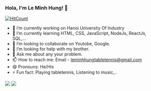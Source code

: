 ### Hola, I'm Le Minh Hung! 👋
[![HitCount](http://hits.dwyl.com/leminhhung2001/leminhhung2001.svg)](http://hits.dwyl.com/leminhhung2001/leminhhung2001)

- 🔭 I’m currently working on Hanoi University Of Industry
- 🌱 I’m currently learning HTML, CSS, JavaScript, NodeJs, ReactJs, SQL,...
- 👯 I’m looking to collaborate on Youtobe, Google.
- 🤔 I’m looking for help with my brother.
- 💬 Ask me about any your problem.
- 📫 How to reach me: Email - leminhhungtabletennis@gmail.com
- 😄 Pronouns: He/His
- ⚡ Fun fact: Playing tabletennis, Listening to music,..

<img src="https://github-readme-stats.vercel.app/api?username=leminhhung2001&&show_icons=true&title_color=ffffff&icon_color=bb2acf&text_color=daf7dc&bg_color=191919" src="https://raw.githubusercontent.com/abhisheknaiidu/abhisheknaiidu/master/code.gif"> 
<img src="https://raw.githubusercontent.com/abhisheknaiidu/abhisheknaiidu/master/code.gif">
